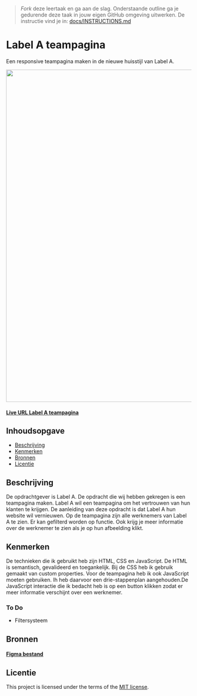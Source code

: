 > _Fork_ deze leertaak en ga aan de slag. Onderstaande outline ga je gedurende deze taak in jouw eigen GitHub omgeving uitwerken. De instructie vind je in: [docs/INSTRUCTIONS.md](docs/INSTRUCTIONS.md)

# Label A teampagina
Een responsive teampagina maken in de nieuwe huisstijl van Label A. 

<img src= "https://github.com/Hadil24A/Label-A-teampagina/assets/144008714/9d7581d7-a202-4251-a6f3-9a13adda0cc2" width= "900px">

#### [Live URL Label A teampagina](https://hadil24a.github.io/Label-A-teampagina/)

## Inhoudsopgave

  * [Beschrijving](#beschrijving)
  * [Kenmerken](#kenmerken)
  * [Bronnen](#bronnen)
  * [Licentie](#licentie)

## Beschrijving
De opdrachtgever is Label A. De opdracht die wij hebben gekregen is een teampagina maken. Label A wil een teampagina om het vertrouwen van hun klanten te krijgen. De aanleiding van deze opdracht is dat Label A hun website wil vernieuwen. Op de teampagina zijn alle werknemers van Label A te zien. Er kan gefilterd worden op functie. Ook krijg je meer informatie over de werknemer te zien als je op hun afbeelding klikt. 

## Kenmerken
De technieken die ik gebruikt heb zijn HTML, CSS en JavaScript. De HTML is semantisch, gevalideerd en toegankelijk. Bij de CSS heb ik gebruik gemaakt van custom properties. Voor de teampagina heb ik ook JavaScript moeten gebruiken. Ih heb daarvoor een drie-stappenplan aangehouden.De JavaScript interactie die ik bedacht heb is op een button klikken zodat er meer informatie verschijnt over een werknemer. 

### To Do
* Filtersysteem

## Bronnen
#### [Figma bestand](https://www.figma.com/file/YI8HLwbb1ht2cS0t6IAVk3/LA-Website-2024-%E2%80%94-Opdracht?type=design&node-id=0-1&mode=design&t=RZgnGeiivllSlMeI-0)

## Licentie
This project is licensed under the terms of the [MIT license](./LICENSE).

